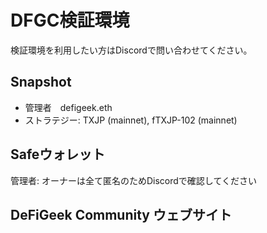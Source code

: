 # DFGC検証環境

検証環境を利用したい方はDiscordで問い合わせてください。

## Snapshot

* 管理者　defigeek.eth
* ストラテジー: TXJP (mainnet), fTXJP-102 (mainnet)

## Safeウォレット

管理者: オーナーは全て匿名のためDiscordで確認してください

## DeFiGeek Community ウェブサイト








